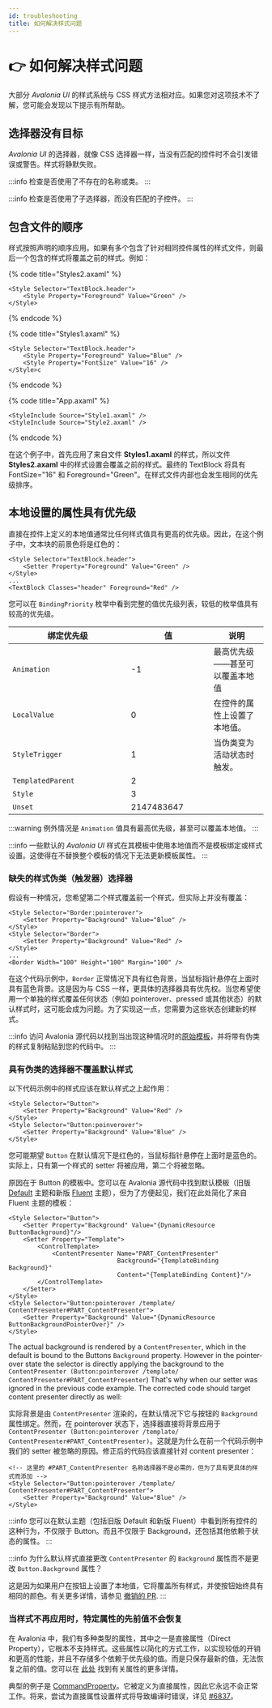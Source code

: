 ```yaml
---
id: troubleshooting
title: 如何解决样式问题
---
```



# 👉 如何解决样式问题

大部分 _Avalonia UI_ 的样式系统与 CSS 样式方法相对应。如果您对这项技术不了解，您可能会发现以下提示有所帮助。

## 选择器没有目标

_Avalonia UI_ 的选择器，就像 CSS 选择器一样，当没有匹配的控件时不会引发错误或警告。样式将静默失败。

:::info
检查是否使用了不存在的名称或类。
:::

:::info
检查是否使用了子选择器，而没有匹配的子控件。
:::

## 包含文件的顺序

样式按照声明的顺序应用。如果有多个包含了针对相同控件属性的样式文件，则最后一个包含的样式将覆盖之前的样式。例如：

{% code title="Styles2.axaml" %}
```markup
<Style Selector="TextBlock.header">
    <Style Property="Foreground" Value="Green" />
</Style>
```
{% endcode %}

{% code title="Styles1.axaml" %}
```markup
<Style Selector="TextBlock.header">
    <Style Property="Foreground" Value="Blue" />
    <Style Property="FontSize" Value="16" />
</Style>c
```
{% endcode %}

{% code title="App.axaml" %}
```markup
<StyleInclude Source="Style1.axaml" />
<StyleInclude Source="Style2.axaml" />
```
{% endcode %}

在这个例子中，首先应用了来自文件 **Styles1.axaml** 的样式，所以文件 **Styles2.axaml** 中的样式设置会覆盖之前的样式。最终的 TextBlock 将具有 FontSize="16" 和 Foreground="Green"。在样式文件内部也会发生相同的优先级排序。

## 本地设置的属性具有优先级

直接在控件上定义的本地值通常比任何样式值具有更高的优先级。因此，在这个例子中，文本块的前景色将是红色的：

```markup
<Style Selector="TextBlock.header">
    <Setter Property="Foreground" Value="Green" />
</Style>
...
<TextBlock Classes="header" Foreground="Red" />
```

您可以在 `BindingPriority` 枚举中看到完整的值优先级列表，较低的枚举值具有较高的优先级。

<table><thead><tr><th width="218">绑定优先级 </th><th width="147.33333333333331">值</th><th>说明</th></tr></thead><tbody><tr><td><code>Animation</code></td><td>-1</td><td>最高优先级——甚至可以覆盖本地值</td></tr><tr><td><code>LocalValue</code></td><td>0</td><td>在控件的属性上设置了本地值。</td></tr><tr><td><code>StyleTrigger</code></td><td>1</td><td>当伪类变为活动状态时触发。</td></tr><tr><td><code>TemplatedParent</code></td><td>2</td><td></td></tr><tr><td><code>Style</code></td><td>3</td><td></td></tr><tr><td><code>Unset</code></td><td>2147483647</td><td></td></tr></tbody></table>

:::warning
例外情况是 `Animation` 值具有最高优先级，甚至可以覆盖本地值。
:::

:::info
一些默认的 _Avalonia UI_ 样式在其模板中使用本地值而不是模板绑定或样式设置。这使得在不替换整个模板的情况下无法更新模板属性。
:::

### 缺失的样式伪类（触发器）选择器

假设有一种情况，您希望第二个样式覆盖前一个样式，但实际上并没有覆盖：

```markup
<Style Selector="Border:pointerover">
    <Setter Property="Background" Value="Blue" />
</Style>
<Style Selector="Border">
    <Setter Property="Background" Value="Red" />
</Style>
...
<Border Width="100" Height="100" Margin="100" />
```

在这个代码示例中，`Border` 正常情况下具有红色背景，当鼠标指针悬停在上面时具有蓝色背景。这是因为与 CSS 一样，更具体的选择器具有优先权。当您希望使用一个单独的样式覆盖任何状态（例如 pointerover、pressed 或其他状态）的默认样式时，这可能会成为问题。为了实现这一点，您需要为这些状态创建新的样式。

:::info
访问 Avalonia 源代码以找到当出现这种情况时的[原始模板](https://github.com/AvaloniaUI/Avalonia/tree/master/src/Avalonia.Themes.Fluent/Controls)，并将带有伪类的样式复制粘贴到您的代码中。
:::

### 具有伪类的选择器不覆盖默认样式

以下代码示例中的样式应该在默认样式之上起作用：

```markup
<Style Selector="Button">
    <Setter Property="Background" Value="Red" />
</Style>
<Style Selector="Button:poinverover">
    <Setter Property="Background" Value="Blue" />
</Style>
```

您可能期望 `Button` 在默认情况下是红色的，当鼠标指针悬停在上面时是蓝色的。实际上，只有第一个样式的 setter 将被应用，第二个将被忽略。

原因在于 Button 的模板中。您可以在 Avalonia 源代码中找到默认模板（旧版 [Default](https://github.com/AvaloniaUI/Avalonia/blob/master/src/Avalonia.Themes.Default/Button.xaml) 主题和新版 [Fluent](https://github.com/AvaloniaUI/Avalonia/blob/master/src/Avalonia.Themes.Fluent/Controls/Button.xaml) 主题），但为了方便起见，我们在此处简化了来自 Fluent 主题的模板：

```markup
<Style Selector="Button">
    <Setter Property="Background" Value="{DynamicResource ButtonBackground}"/>
    <Setter Property="Template">
        <ControlTemplate>
            <ContentPresenter Name="PART_ContentPresenter"
                              Background="{TemplateBinding Background}"
                              Content="{TemplateBinding Content}"/>
        </ControlTemplate>
    </Setter>
</Style>
<Style Selector="Button:pointerover /template/ ContentPresenter#PART_ContentPresenter">
    <Setter Property="Background" Value="{DynamicResource ButtonBackgroundPointerOver}" />
</Style>
```

The actual background is rendered by a `ContentPresenter`, which in the default is bound to the Buttons `Background` property. However in the pointer-over state the selector is directly applying the background to the `ContentPresenter (Button:pointerover /template/ ContentPresenter#PART_ContentPresenter`) That's why when our setter was ignored in the previous code example. The corrected code should target content presenter directly as well:

实际背景是由 `ContentPresenter` 渲染的，在默认情况下它与按钮的 `Background` 属性绑定。然而，在 pointerover 状态下，选择器直接将背景应用于 `ContentPresenter (Button:pointerover /template/ ContentPresenter#PART_ContentPresenter)`。这就是为什么在前一个代码示例中我们的 setter 被忽略的原因。修正后的代码应该直接针对 content presenter：

```markup
<!-- 这里的 #PART_ContentPresenter 名称选择器不是必需的，但为了具有更具体的样式而添加 -->
<Style Selector="Button:pointerover /template/ ContentPresenter#PART_ContentPresenter">
    <Setter Property="Background" Value="Blue" />
</Style>
```

:::info
您可以在默认主题（包括旧版 Default 和新版 Fluent）中看到所有控件的这种行为，不仅限于 Button。而且不仅限于 Background，还包括其他依赖于状态的属性。
:::

:::info
为什么默认样式直接更改 `ContentPresenter` 的 `Background` 属性而不是更改 `Button.Background` 属性？

这是因为如果用户在按钮上设置了本地值，它将覆盖所有样式，并使按钮始终具有相同的颜色。有关更多详情，请参见 [撤销的 PR](https://github.com/AvaloniaUI/Avalonia/pull/2662#issuecomment-515764732).
:::

### 当样式不再应用时，特定属性的先前值不会恢复

在 Avalonia 中，我们有多种类型的属性，其中之一是直接属性（Direct Property），它根本不支持样式。这些属性以简化的方式工作，以实现较低的开销和更高的性能，并且不存储多个依赖于优先级的值。而是只保存最新的值，无法恢复之前的值。您可以在 [此处](../custom-controls/defining-properties) 找到有关属性的更多详情。

典型的例子是 [CommandProperty](http://reference.avaloniaui.net/api/Avalonia.Controls/Button/B9689B29)。它被定义为直接属性，因此它永远不会正常工作。将来，尝试为直接属性设置样式将导致编译时错误，详见 [#6837](https://github.com/AvaloniaUI/Avalonia/issues/6837)。
